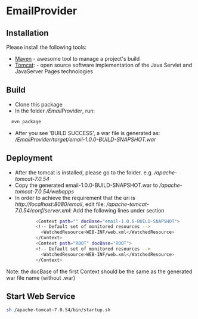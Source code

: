 EmailProvider
=============

Installation
--------------
Please install the following tools:
  * [Maven] - awesome tool to manage a project's build
  * [Tomcat]: - open source software implementation of the Java Servlet and JavaServer Pages technologies

Build
--------------
  - Clone this package
  - In the folder */EmailProvider*, run: 
```sh
  mvn package
```
  - After you see 'BUILD SUCCESS', a war file is generated as: */EmailProvider/target/email-1.0.0-BUILD-SNAPSHOT.war*

Deployment
--------------
  - After the tomcat is installed, please go to the folder. e.g. */apache-tomcat-7.0.54*
  - Copy the generated email-1.0.0-BUILD-SNAPSHOT.war to */apache-tomcat-7.0.54/webapps*
  - In order to achieve the requirement that the uri is *http://localhost:8080/email*, edit file:
*/apache-tomcat-7.0.54/conf/server.xml*: Add the following lines under <Host> section
```sh
           <Context path="" docBase="email-1.0.0-BUILD-SNAPSHOT">
           <!-- Default set of monitored resources -->
             <WatchedResource>WEB-INF/web.xml</WatchedResource>
           </Context>
           <Context path="ROOT" docBase="ROOT">
           <!-- Default set of monitored resources -->
             <WatchedResource>WEB-INF/web.xml</WatchedResource>
           </Context>
```

Note: the docBase of the first Context should be the same as the generated war file name (without .war)

Start Web Service
--------------
```sh
sh /apache-tomcat-7.0.54/bin/startup.sh
```

[Maven]:http://maven.apache.org/download.cgi
[Tomcat]:http://tomcat.apache.org/download-70.cgi
